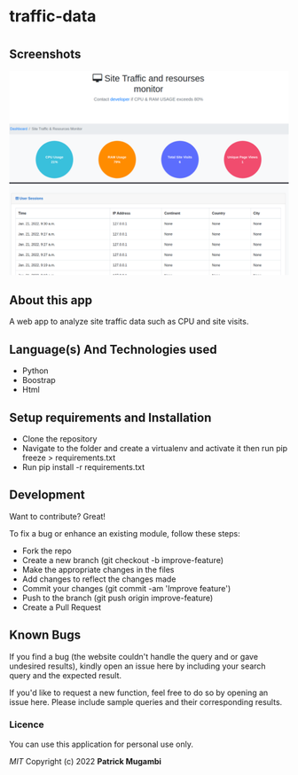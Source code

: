 # traffic-data
# 
## Screenshots

![demo1.png](traffic.png)
![demo1.png](traffic2.png)
## About this app

A web app to analyze site traffic data such as CPU and site visits.
## Language(s) And Technologies used
- Python
- Boostrap
- Html
## Setup requirements and Installation
- Clone the repository 
- Navigate to the folder and create a virtualenv and activate it then run pip freeze >   requirements.txt
- Run pip install -r requirements.txt
## Development

Want to contribute? Great!

To fix a bug or enhance an existing module, follow these steps:
- Fork the repo
- Create a new branch (git checkout -b improve-feature)
- Make the appropriate changes in the files
- Add changes to reflect the changes made
- Commit your changes (git commit -am 'Improve feature')
- Push to the branch (git push origin improve-feature)
- Create a Pull Request

## Known Bugs

If you find a bug (the website couldn't handle the query and or gave undesired results), kindly open an issue here by including your search query and the expected result.

If you'd like to request a new function, feel free to do so by opening an issue here. Please include sample queries and their corresponding results.



### Licence
You can use this application for personal use only.

*MIT*
Copyright (c) 2022 **Patrick Mugambi**

